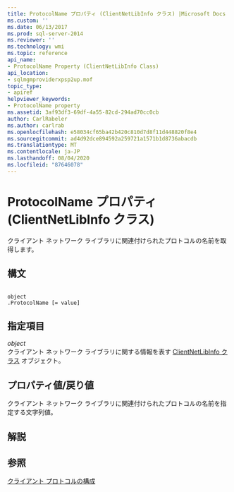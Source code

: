 ```yaml
---
title: ProtocolName プロパティ (ClientNetLibInfo クラス) |Microsoft Docs
ms.custom: ''
ms.date: 06/13/2017
ms.prod: sql-server-2014
ms.reviewer: ''
ms.technology: wmi
ms.topic: reference
api_name:
- ProtocolName Property (ClientNetLibInfo Class)
api_location:
- sqlmgmproviderxpsp2up.mof
topic_type:
- apiref
helpviewer_keywords:
- ProtocolName property
ms.assetid: 3af93df3-69df-4a55-82cd-294ad70cc0cb
author: CarlRabeler
ms.author: carlrab
ms.openlocfilehash: e58034cf65ba42b420c810d7d8f11d448820f8e4
ms.sourcegitcommit: ad4d92dce894592a259721a1571b1d8736abacdb
ms.translationtype: MT
ms.contentlocale: ja-JP
ms.lasthandoff: 08/04/2020
ms.locfileid: "87646078"
---
```

# <a name="protocolname-property-clientnetlibinfo-class"></a>ProtocolName プロパティ (ClientNetLibInfo クラス)
  クライアント ネットワーク ライブラリに関連付けられたプロトコルの名前を取得します。  
  
## <a name="syntax"></a>構文  
  
```  
  
object  
.ProtocolName [= value]  
```  
  
## <a name="parts"></a>指定項目  
 *object*  
 クライアント ネットワーク ライブラリに関する情報を表す [ClientNetLibInfo クラス](clientnetlibinfo-class.md) オブジェクト。  
  
## <a name="property-valuereturn-value"></a>プロパティ値/戻り値  
 クライアント ネットワーク ライブラリに関連付けられたプロトコルの名前を指定する文字列値。  
  
## <a name="remarks"></a>解説  
  
## <a name="see-also"></a>参照  
 [クライアント プロトコルの構成](https://technet.microsoft.com/library/ms181035.aspx)  
  
  
